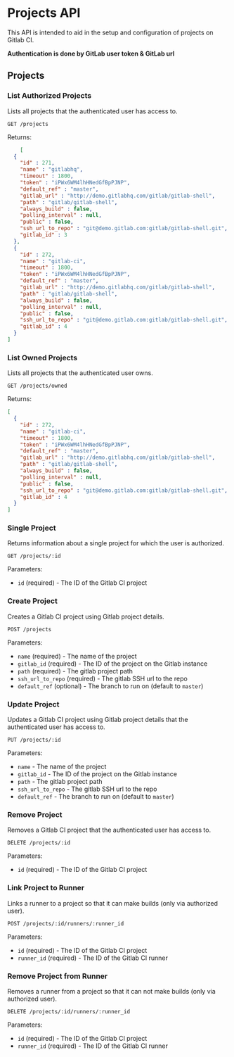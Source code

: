 # Projects API

This API is intended to aid in the setup and configuration of
projects on Gitlab CI. 

__Authentication is done by GitLab user token & GitLab url__

## Projects

### List Authorized Projects

Lists all projects that the authenticated user has access to.

```
GET /projects
```

Returns:

```json
    [
  {
    "id" : 271,
    "name" : "gitlabhq",
    "timeout" : 1800,
    "token" : "iPWx6WM4lhHNedGfBpPJNP",
    "default_ref" : "master",
    "gitlab_url" : "http://demo.gitlabhq.com/gitlab/gitlab-shell",
    "path" : "gitlab/gitlab-shell",
    "always_build" : false,
    "polling_interval" : null,
    "public" : false,
    "ssh_url_to_repo" : "git@demo.gitlab.com:gitlab/gitlab-shell.git",
    "gitlab_id" : 3
  },
  {
    "id" : 272,
    "name" : "gitlab-ci",
    "timeout" : 1800,
    "token" : "iPWx6WM4lhHNedGfBpPJNP",
    "default_ref" : "master",
    "gitlab_url" : "http://demo.gitlabhq.com/gitlab/gitlab-shell",
    "path" : "gitlab/gitlab-shell",
    "always_build" : false,
    "polling_interval" : null,
    "public" : false,
    "ssh_url_to_repo" : "git@demo.gitlab.com:gitlab/gitlab-shell.git",
    "gitlab_id" : 4
  }
]
```

### List Owned Projects

Lists all projects that the authenticated user owns.

```
GET /projects/owned
```

Returns:

```json
[
  {
    "id" : 272,
    "name" : "gitlab-ci",
    "timeout" : 1800,
    "token" : "iPWx6WM4lhHNedGfBpPJNP",
    "default_ref" : "master",
    "gitlab_url" : "http://demo.gitlabhq.com/gitlab/gitlab-shell",
    "path" : "gitlab/gitlab-shell",
    "always_build" : false,
    "polling_interval" : null,
    "public" : false,
    "ssh_url_to_repo" : "git@demo.gitlab.com:gitlab/gitlab-shell.git",
    "gitlab_id" : 4
  }
]
```

### Single Project

Returns information about a single project for which the user is
authorized.

    GET /projects/:id

Parameters:

  * `id` (required) - The ID of the Gitlab CI project

### Create Project

Creates a Gitlab CI project using Gitlab project details.

    POST /projects

Parameters:

  * `name` (required) - The name of the project
  * `gitlab_id` (required) - The ID of the project on the Gitlab instance
  * `path` (required) - The gitlab project path
  * `ssh_url_to_repo` (required) - The gitlab SSH url to the repo
  * `default_ref` (optional) - The branch to run on (default to `master`)

### Update Project

Updates a Gitlab CI project using Gitlab project details that the
authenticated user has access to.

    PUT /projects/:id

Parameters:

  * `name` - The name of the project
  * `gitlab_id` - The ID of the project on the Gitlab instance
  * `path` - The gitlab project path
  * `ssh_url_to_repo` - The gitlab SSH url to the repo
  * `default_ref` - The branch to run on (default to `master`)

### Remove Project

Removes a Gitlab CI project that the authenticated user has access to.

    DELETE /projects/:id

Parameters:

  * `id` (required) - The ID of the Gitlab CI project

### Link Project to Runner

Links a runner to a project so that it can make builds (only via
authorized user).

    POST /projects/:id/runners/:runner_id

Parameters:

  * `id` (required) - The ID of the Gitlab CI project
  * `runner_id` (required) - The ID of the Gitlab CI runner

### Remove Project from Runner

Removes a runner from a project so that it can not make builds (only
via authorized user).

    DELETE /projects/:id/runners/:runner_id

Parameters:

  * `id` (required) - The ID of the Gitlab CI project
  * `runner_id` (required) - The ID of the Gitlab CI runner